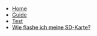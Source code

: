 <!-- docs/_sidebar.md -->

* [Home](/)
* [Guide](guide.md)
* [Test](test.md)
* [Wie flashe ich meine SD-Karte?](flashing.md)